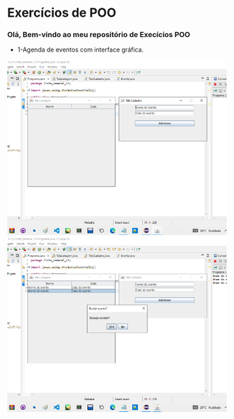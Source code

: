 # Exercícios de POO
### Olá, Bem-vindo ao meu repositório de Execícios POO


* 1-Agenda de eventos com interface gráfica.

![imagem1](Agenda_Eventos/imgs/Tela%201.png)
![imagem2](Agenda_Eventos/imgs/Tela%202.png)
